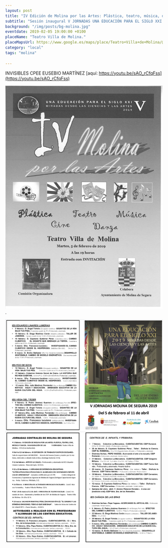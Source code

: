 ```yaml
---
layout: post
title: "IV Edición de Molina por las Artes: Plástica, teatro, música, danza"
subtitle: "Sesión inaugural V JORNADAS UNA EDUCACIÓN PARA EL SIGLO XXI.- MOLINA DE SEGURA"
background: "/img/posts/bg-molina.jpg"
eventdate: 2019-02-05 19:00:00 +0100
placeName: "Teatro Villa de Molina."
placeMapsUrl: https://www.google.es/maps/place/Teatro+Villa+de+Molina/@38.0568439,-1.2097777,17z/data=!3m1!4b1!4m5!3m4!1s0xd638754b2d22657:0x7bc5d26da106649d!8m2!3d38.0568439!4d-1.207589?hl=es
category: "local"
tags: "molina"  
 
---
```

INVISIBLES CPEE EUSEBIO MARTÍNEZ [aquí: https://youtu.be/sAO_rCfqFss](https://youtu.be/sAO_rCfqFss)



![cartel](/img/posts/molinaporlasartes.jpg) .


![cartel](/img/posts/1folletomolina.png)
![cartel](/img/posts/2folletomolina.png)
